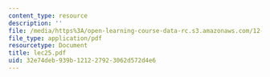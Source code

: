 ```yaml
---
content_type: resource
description: ''
file: /media/https%3A/open-learning-course-data-rc.s3.amazonaws.com/12-950-atmospheric-and-oceanic-modeling-spring-2004/32e74deb939b121227923062d572d4e6_lec25.pdf
file_type: application/pdf
resourcetype: Document
title: lec25.pdf
uid: 32e74deb-939b-1212-2792-3062d572d4e6
---
```

